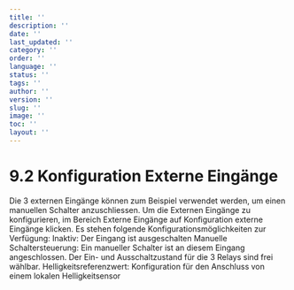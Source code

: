 ```yaml
---
title: ''
description: ''
date: ''
last_updated: ''
category: ''
order: ''
language: ''
status: ''
tags: ''
author: ''
version: ''
slug: ''
image: ''
toc: ''
layout: ''
---
```

# 9.2 Konfiguration Externe Eingänge

Die 3 externen Eingänge können zum Beispiel verwendet werden, um einen manuellen Schalter anzuschliessen. Um die Externen Eingänge zu konfigurieren, im Bereich Externe Eingänge auf Konfiguration externe Eingänge klicken.
Es stehen folgende Konfigurationsmöglichkeiten zur Verfügung:
Inaktiv: Der Eingang ist ausgeschalten
Manuelle Schaltersteuerung: Ein manueller Schalter ist an diesem Eingang angeschlossen. Der Ein- und Ausschaltzustand für die 3 Relays sind frei wählbar.
Helligkeitsreferenzwert: Konfiguration für den Anschluss von einem lokalen Helligkeitsensor

